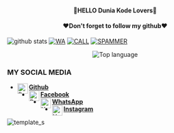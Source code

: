<h4 align="center">
    🔰HELLO Dunia Kode Lovers🔰
</h4>

<h4 align="center">
   ❤️Don't forget to follow my github❤️
</h4 aling="center">
 
![github stats](https://github-readme-stats.vercel.app/api?username=Dunia-Kode&show_icons=true&theme=dark)
<a href="https://github.com/Dunia-Kode/Wa"><img title="WA" src="https://github-readme-stats.vercel.app/api/pin/?username=Dunia-Kode&repo=Wa&theme=vision-friendly-dark"></a>
<a href="https://github.com/Dunia-Kode/Call"><img title="CALL" src="https://github-readme-stats.vercel.app/api/pin/?username=Dunia-Kode&repo=Call&theme=vision-friendly-dark"></a>
<a href="https://github.com/Dunia-Kode/Spammer"><img title="SPAMMER" src="https://github-readme-stats.vercel.app/api/pin/?username=Dunia-Kode&repo=Spammer&theme=vision-friendly-dark"></a>
<p align="center">
  <img src="https://github-readme-stats.vercel.app/api/top-langs/?username=Dunia-Kode&layout=compact" alt="Top language">

### MY SOCIAL MEDIA
* [<img alt="Dunia-Kode's Github" align="left" width="24px" src="https://cdn.jsdelivr.net/npm/simple-icons@v3/icons/github.svg" /> <b>Github</b>](https://github.com/Dunia-Kode)<br />
* [<img alt="Dunia-Kode's Facebook" align="left" width="24px" src="https://cdn.jsdelivr.net/npm/simple-icons@v3/icons/facebook.svg" /> <b>Facebook</b>](https://www.facebook.com/s.jani.10297)<br />
* [<img alt="Yayan-XD's Whatsapp" align="left" width="24px" src="https://cdn.jsdelivr.net/npm/simple-icons@v3/icons/whatsapp.svg" /> <b>WhatsApp</b>](https://api.whatsapp.com/send/?phone=%2B6282125068665&text&app_absent=0)<br />
* [<img alt="Yayan-XD's Instagram" align="left" width="24px" src="https://cdn.jsdelivr.net/npm/simple-icons@v3/icons/instagram.svg" /> <b>Instagram</b>](https://Instagram.com/duniakode.official)<br />

![template_s](https://user-images.githubusercontent.com/52023076/93980625-b4ff2180-fd33-11ea-873d-9570cbdd30e9.gif)
